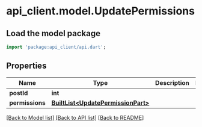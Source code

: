 # api_client.model.UpdatePermissions

## Load the model package
```dart
import 'package:api_client/api.dart';
```

## Properties
Name | Type | Description | Notes
------------ | ------------- | ------------- | -------------
**postId** | **int** |  | 
**permissions** | [**BuiltList&lt;UpdatePermissionPart&gt;**](UpdatePermissionPart.md) |  | 

[[Back to Model list]](../README.md#documentation-for-models) [[Back to API list]](../README.md#documentation-for-api-endpoints) [[Back to README]](../README.md)


